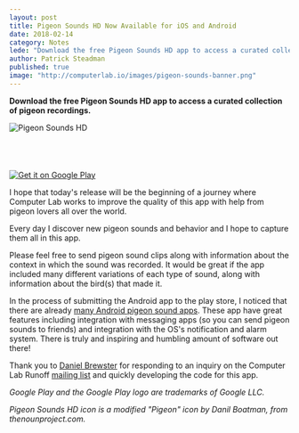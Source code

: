 ```yaml
---
layout: post
title: Pigeon Sounds HD Now Available for iOS and Android
date: 2018-02-14
category: Notes
lede: "Download the free Pigeon Sounds HD app to access a curated collection of pigeon recordings."
author: Patrick Steadman
published: true
image: "http://computerlab.io/images/pigeon-sounds-banner.png"
---
```


__Download the free Pigeon Sounds HD app to access a curated collection of pigeon recordings.__

![Pigeon Sounds HD](/images/pigeon-sounds-banner.png)

<a href="https://itunes.apple.com/us/app/pigeon-sounds-hd/id1339469281?mt=8" style="display:inline-block;overflow:hidden;background:url(https://linkmaker.itunes.apple.com/assets/shared/badges/en-us/appstore-lrg.svg) no-repeat;width:135px;height:40px;background-size:contain;"></a>

<a href='https://play.google.com/store/apps/details?id=com.pigeonsounds&pcampaignid=MKT-Other-global-all-co-prtnr-py-PartBadge-Mar2515-1'><img alt='Get it on Google Play' src='https://play.google.com/intl/en_us/badges/images/generic/en_badge_web_generic.png'/></a>

I hope that today's release will be the beginning of a journey where Computer
Lab works to improve the quality of this app with help from pigeon lovers all
over the world.

Every day I discover new pigeon sounds and behavior and I hope to capture them all
in this app.

Please feel free to send pigeon sound clips along with information about the
context in which the sound was recorded. It would be great if the app included
many different variations of each type of sound, along with information about
the bird(s) that made it.

In the process of submitting the Android app to the play store, I noticed that
there are already [many Android pigeon sound apps](https://play.google.com/store/search?q=Pigeon%20Sounds%20HD&c=apps). These
app have great features including integration with messaging apps (so you can
send pigeon sounds to friends) and integration with the OS's notification and
alarm system. There is truly and inspiring and humbling amount of software out
there!

Thank you to [Daniel Brewster](http://www.danielbrewster.com/) for responding to
an inquiry on the Computer Lab Runoff [mailing
list](https://confirmsubscription.com/h/j/53E8DEBA95C07A35) and quickly
developing the code for this app. 


_Google Play and the Google Play logo are trademarks of Google LLC._ 

_Pigeon Sounds HD icon is a modified "Pigeon" icon by Danil Boatman, from thenounproject.com._

